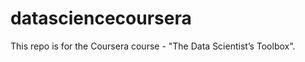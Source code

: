 datasciencecoursera
===================

This repo is for the Coursera course - "The Data Scientist’s Toolbox".
